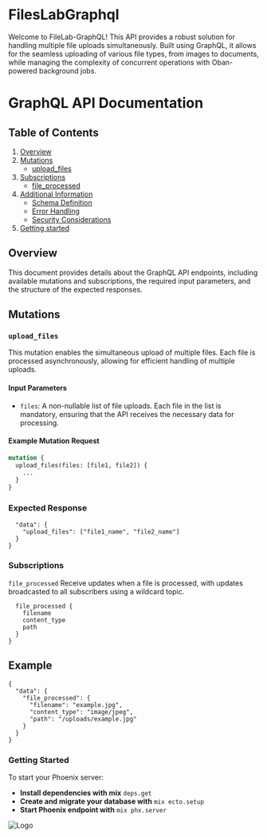 # FilesLabGraphql

Welcome to FileLab-GraphQL! This API provides a robust solution for handling multiple file uploads simultaneously. Built using GraphQL, it allows for the seamless uploading of various file types, from images to documents, while managing the complexity of concurrent operations with Oban-powered background jobs.

# GraphQL API Documentation

## Table of Contents

1. [Overview](#overview)
2. [Mutations](#mutations)
   - [upload_files](#upload_files)
3. [Subscriptions](#subscriptions)
   - [file_processed](#file_processed)
4. [Additional Information](#additional-information)
   - [Schema Definition](#schema-definition)
   - [Error Handling](#error-handling)
   - [Security Considerations](#security-considerations)
5. [Getting started](#getting-tarted)

## Overview

This document provides details about the GraphQL API endpoints, including available mutations and subscriptions, the required input parameters, and the structure of the expected responses.

## Mutations

### `upload_files`

This mutation enables the simultaneous upload of multiple files. Each file is processed asynchronously, allowing for efficient handling of multiple uploads.

#### Input Parameters

- `files`: A non-nullable list of file uploads. Each file in the list is mandatory, ensuring that the API receives the necessary data for processing.

#### Example Mutation Request

```graphql
mutation {
  upload_files(files: [file1, file2]) {
    ...
  }
}
```

### Expected Response

```{
  "data": {
    "upload_files": ["file1_name", "file2_name"]
  }
}
```

### Subscriptions

`file_processed`
Receive updates when a file is processed, with updates broadcasted to all subscribers using a wildcard topic.

```subscription {
  file_processed {
    filename
    content_type
    path
  }
}
```

## Example

```
{
  "data": {
    "file_processed": {
      "filename": "example.jpg",
      "content_type": "image/jpeg",
      "path": "/uploads/example.jpg"
    }
  }
}
```

### Getting Started

To start your Phoenix server:
- **Install dependencies with mix** `deps.get`
- **Create and migrate your database with** `mix ecto.setup`
- **Start Phoenix endpoint with** `mix phx.server`


![Logo](/static/images/logo.svg)
